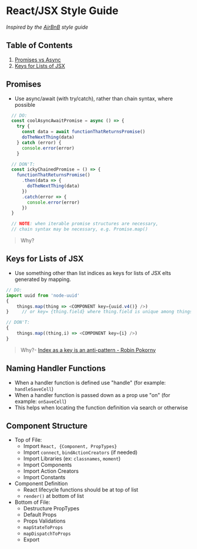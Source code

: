 # React/JSX Style Guide

*Inspired by the [AirBnB](https://github.com/airbnb/javascript) style guide*

## Table of Contents

  1. [Promises vs Async](#promises-vs-async)
  1. [Keys for Lists of JSX](#keys-for-lists-of-jsx)

## Promises

  - Use async/await (with try/catch), rather than chain syntax, where possible

```javascript
  // DO:
  const coolAsyncAwaitPromise = async () => {
    try {
      const data = await functionThatReturnsPromise()
      doTheNextThing(data)
    } catch (error) {
      console.error(error)
    }

  // DON'T:
  const ickyChainedPromise = () => {
    functionThatReturnsPromise()
      .then(data => {
        doTheNextThing(data)
      })
      .catch(error => {
        console.error(error)
      })
  }

  // NOTE: when iterable promise structures are necessary,
  // chain syntax may be necessary, e.g. Promise.map()
```

  > Why?

## Keys for Lists of JSX

  - Use something other than list indices as keys for lists of JSX elts generated by mapping.

  ```javascript
  // DO:
  import uuid from 'node-uuid'
  {
      things.map(thing => <COMPONENT key={uuid.v4()} />)
  }     // or key= {thing.field} where thing.field is unique among things.

  // DON'T:
  {
      things.map((thing,i) => <COMPONENT key={i} />)
  }
  ```

  > Why?- [Index as a key is an anti-pattern - Robin Pokorny](https://medium.com/@robinpokorny/index-as-a-key-is-an-anti-pattern-e0349aece318)
  
## Naming Handler Functions

  - When a handler function is defined use "handle" (for example: `handleSaveCell`)
  - When a handler function is passed down as a prop use "on" (for example: `onSaveCell`)
  - This helps when locating the function definition via search or otherwise

## Component Structure

  - Top of File:
    - Import `React, {Component, PropTypes}`
    - Import `connect`, `bindActionCreators` (if needed)
    - Import Libraries (ex: `classnames`, `moment`)
    - Import Components
    - Import Action Creators
    - Import Constants
  - Component Definition
    - React lifecycle functions should be at top of list
    - `render()` at bottom of list
  - Bottom of File:
    - Destructure PropTypes
    - Default Props
    - Props Validations
    - `mapStateToProps`
    - `mapDispatchToProps`
    - Export
